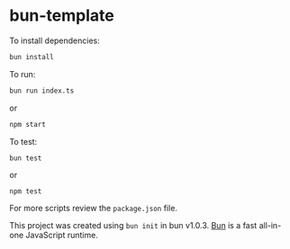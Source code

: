 # bun-template

To install dependencies:

```bash
bun install
```

To run:

```bash
bun run index.ts
```

or

```bash
npm start
```

To test:

```bash
bun test
```

or

```
npm test
```

For more scripts review the `package.json` file.

This project was created using `bun init` in bun v1.0.3. [Bun](https://bun.sh) is a fast all-in-one JavaScript runtime.
